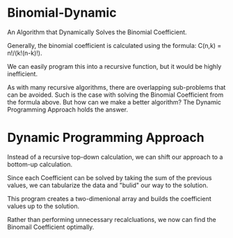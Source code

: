 Binomial-Dynamic
================

An Algorithm that Dynamically Solves the Binomial Coefficient.

Generally, the binomial coefficient is calculated 
using the formula: C(n,k) = n!/(k!(n-k)!).

We can easily program this into a recursive function, but it would be highly inefficient.

As with many recursive algorithms, there are overlapping sub-problems that can be avoided.
Such is the case with solving the Binomial Coefficient from the formula above. 
But how can we make a better algorithm? The Dynamic Programming Approach holds the answer.


Dynamic Programming Approach
============================

Instead of a recursive top-down calculation, we can shift our approach to a bottom-up calculation.

Since each Coefficient can be solved by taking the sum of the previous values, 
we can tabularize the data and "bulid" our way to the solution.

This program creates a two-dimenional array and builds the coefficient values up to the solution.

Rather than performing unnecessary recalcluations, we now can find the Binomail Coefficient optimally. 



